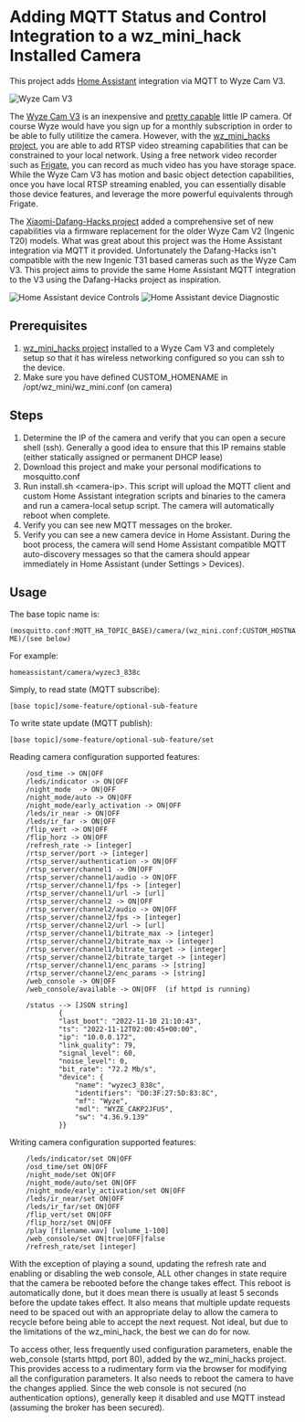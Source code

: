 # Adding MQTT Status and Control Integration to a wz_mini_hack Installed Camera

This project adds [Home Assistant](https://home-assistant.io) integration via MQTT to Wyze Cam V3.

![Wyze Cam V3](wyze_cam_v3.jpg)

The [Wyze Cam V3](https://www.wyze.com/products/wyze-cam?related_selling_plan=41618559008930) is an inexpensive and [pretty capable](https://fccid.io/2AUIUWYZEC3) little IP camera. Of course Wyze would have you sign up for a monthly subscription in order to be able to fully utilitize the camera. However, with the [wz_mini_hacks project](https://github.com/gtxaspec/wz_mini_hacks), you are able to add RTSP video streaming capabilities that can be constrained to your local network. Using a free network video recorder such as [Frigate](https://frigate.video/), you can record as much video has you have storage space. While the Wyze Cam V3 has motion and basic object detection capabilities, once you have local RTSP streaming enabled, you can essentially disable those device features, and leverage the more powerful equivalents through Frigate. 

The [Xiaomi-Dafang-Hacks project](https://github.com/EliasKotlyar/Xiaomi-Dafang-Hacks) added a comprehensive set of new capabilities via a firmware replacement for the older Wyze Cam V2 (Ingenic T20) models. What was great about this project was the Home Assistant integration via MQTT it provided. Unfortunately the Dafang-Hacks isn't compatible with the new Ingenic T31 based cameras such as the Wyze Cam V3. This project aims to provide the same Home Assistant MQTT integration to the V3 using the Dafang-Hacks project as inspiration. 

![Home Assistant device Controls](mqtt-controls.png)
![Home Assistant device Diagnostic](mqtt-diagnostic.png)

## Prerequisites
1. [wz_mini_hacks project](https://github.com/gtxaspec/wz_mini_hacks) installed to a Wyze Cam V3 and completely setup so that it has wireless networking configured so you can ssh to the device.
2. Make sure you have defined CUSTOM_HOMENAME in /opt/wz_mini/wz_mini.conf (on camera)

## Steps
1. Determine the IP of the camera and verify that you can open a secure shell (ssh). Generally a good idea to ensure that this IP remains stable (either statically assigned or permanent DHCP lease)
2. Download this project and make your personal modifications to mosquitto.conf
3. Run install.sh \<camera-ip\>. This script will upload the MQTT client and custom Home Assistant integration scripts and binaries to the camera and run a camera-local setup script. The camera will automatically reboot when complete.
4. Verify you can see new MQTT messages on the broker. 
5. Verify you can see a new camera device in Home Assistant. During the boot process, the camera will send Home Assistant compatible MQTT auto-discovery messages so that the camera should appear immediately in Home Assistant (under Settings \> Devices). 

## Usage
The base topic name is: 

`(mosquitto.conf:MQTT_HA_TOPIC_BASE)/camera/(wz_mini.conf:CUSTOM_HOSTNAME)/(see below)`

For example: 

`homeassistant/camera/wyzec3_838c`

Simply, to read state (MQTT subscribe): 	

`[base topic]/some-feature/optional-sub-feature`

To write state update (MQTT publish):	    

`[base topic]/some-feature/optional-sub-feature/set`

Reading camera configuration supported features:
```
    /osd_time -> ON|OFF
    /leds/indicator -> ON|OFF
    /night_mode  -> ON|OFF
    /night_mode/auto -> ON|OFF
    /night_mode/early_activation -> ON|OFF
    /leds/ir_near -> ON|OFF
    /leds/ir_far -> ON|OFF
    /flip_vert -> ON|OFF
    /flip_horz -> ON|OFF
    /refresh_rate -> [integer]
    /rtsp_server/port -> [integer]
    /rtsp_server/authentication -> ON|OFF
    /rtsp_server/channel1 -> ON|OFF
    /rtsp_server/channel1/audio -> ON|OFF
    /rtsp_server/channel1/fps -> [integer]
    /rtsp_server/channel1/url -> [url]
    /rtsp_server/channel2 -> ON|OFF
    /rtsp_server/channel2/audio -> ON|OFF
    /rtsp_server/channel2/fps -> [integer]
    /rtsp_server/channel2/url -> [url]
    /rtsp_server/channel1/bitrate_max -> [integer]
    /rtsp_server/channel2/bitrate_max -> [integer]
    /rtsp_server/channel1/bitrate_target -> [integer]
    /rtsp_server/channel2/bitrate_target -> [integer]
    /rtsp_server/channel1/enc_params -> [string]
    /rtsp_server/channel2/enc_params -> [string]
    /web_console -> ON|OFF
    /web_console/available -> ON|OFF  (if httpd is running)

    /status --> [JSON string]
            {
            "last_boot": "2022-11-10 21:10:43",
            "ts": "2022-11-12T02:00:45+00:00",
            "ip": "10.0.0.172",
            "link_quality": 79,
            "signal_level": 60,
            "noise_level": 0,
            "bit_rate": "72.2 Mb/s",
            "device": {
                "name": "wyzec3_838c",
                "identifiers": "D0:3F:27:5D:83:8C",
                "mf": "Wyze",
                "mdl": "WYZE_CAKP2JFUS",
                "sw": "4.36.9.139"
            }}
```
Writing camera configuration supported features:
```
    /leds/indicator/set ON|OFF
    /osd_time/set ON|OFF
    /night_mode/set ON|OFF
    /night_mode/auto/set ON|OFF
    /night_mode/early_activation/set ON|OFF
    /leds/ir_near/set ON|OFF
    /leds/ir_far/set ON|OFF
    /flip_vert/set ON|OFF
    /flip_horz/set ON|OFF
    /play [filename.wav] [volume_1-100]
    /web_console/set ON|true|OFF|false
    /refresh_rate/set [integer]
```
With the exception of playing a sound, updating the refresh rate and enabling or disabling the web console, ALL other changes in state require that the camera be rebooted before the change takes effect. This reboot is automatically done, but it does mean there is usually at least 5 seconds before the update takes effect. It also means that multiple update requests need to be spaced out with an appropriate delay to allow the camera to recycle before being able to accept the next request. Not ideal, but due to the limitations of the wz_mini_hack, the best we can do for now. 

To access other, less frequently used configuration parameters, enable the web_console (starts httpd, port 80), added by the wz_mini_hacks project. This provides access to a rudimentary form via the browser for modifying all the configuration parameters. It also needs to reboot the camera to have the changes applied. Since the web console is not secured (no authentication options), generally keep it disabled and use MQTT instead (assuming the broker has been secured).

